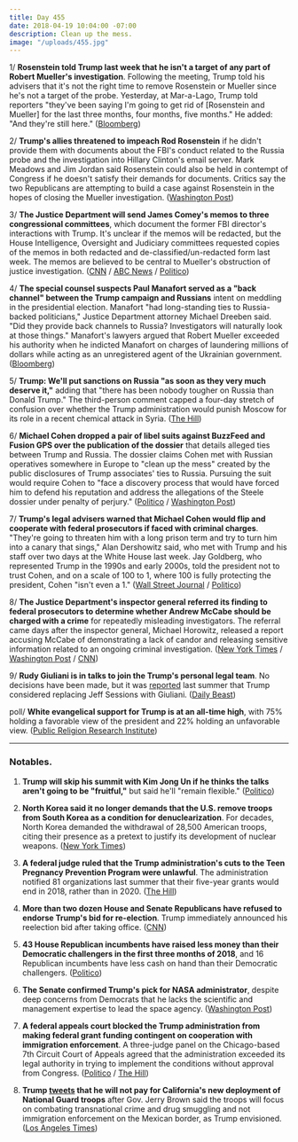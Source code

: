 ```yaml
---
title: Day 455
date: 2018-04-19 10:04:00 -07:00
description: Clean up the mess.
image: "/uploads/455.jpg"
---
```


1/ **Rosenstein told Trump last week that he isn't a target of any part of Robert Mueller's investigation**. Following the meeting, Trump told his advisers that it's not the right time to remove Rosenstein or Mueller since he's not a target of the probe. Yesterday, at Mar-a-Lago, Trump told reporters "they've been saying I'm going to get rid of \[Rosenstein and Mueller\] for the last three months, four months, five months." He added: "And they're still here." ([Bloomberg](https://www.bloomberg.com/news/articles/2018-04-19/rosenstein-said-to-tell-trump-he-s-not-target-in-mueller-probe))

2/ **Trump's allies threatened to impeach Rod Rosenstein** if he didn't provide them with documents about the FBI's conduct related to the Russia probe and the investigation into Hillary Clinton's email server. Mark Meadows and Jim Jordan said Rosenstein could also be held in contempt of Congress if he doesn't satisfy their demands for documents. Critics say the two Republicans are attempting to build a case against Rosenstein in the hopes of closing the Mueller investigation. ([Washington Post](https://www.washingtonpost.com/politics/trump-allies-press-rosenstein-in-private-meeting-in-latest-sign-of-tensions/2018/04/18/ae2e2fd6-433b-11e8-ad8f-27a8c409298b_story.html))

3/ **The Justice Department will send James Comey's memos to three congressional committees**, which document the former FBI director's interactions with Trump. It's unclear if the memos will be redacted, but the House Intelligence, Oversight and Judiciary committees requested copies of the memos in both redacted and de-classified/un-redacted form last week. The memos are believed to be central to Mueller's obstruction of justice investigation. ([CNN](https://www.cnn.com/2018/04/19/politics/comey-memos-congress/index.html) / [ABC News](http://abcnews.go.com/Politics/doj-make-comey-memos-congress-subpoena-threat-sources/story?id=54590778) / [Politico](https://www.politico.com/story/2018/04/19/doj-expected-to-deliver-comey-memos-to-congress-537825))

4/ **The special counsel suspects Paul Manafort served as a "back channel" between the Trump campaign and Russians** intent on meddling in the presidential election. Manafort "had long-standing ties to Russia-backed politicians," Justice Department attorney Michael Dreeben said. "Did they provide back channels to Russia? Investigators will naturally look at those things." Manafort's lawyers argued that Robert Mueller exceeded his authority when he indicted Manafort on charges of laundering millions of dollars while acting as an unregistered agent of the Ukrainian government. ([Bloomberg](https://www.bloomberg.com/news/articles/2018-04-19/manafort-probed-as-back-channel-to-russia-u-s-lawyer-says))

5/ **Trump: We'll put sanctions on Russia "as soon as they very much deserve it,"** adding that "there has been nobody tougher on Russia than Donald Trump." The third-person comment capped a four-day stretch of confusion over whether the Trump administration would punish Moscow for its role in a recent chemical attack in Syria. ([The Hill](http://thehill.com/homenews/administration/383851-trump-well-put-sanctions-on-russia-as-soon-as-they-very-much-deserve))

6/ **Michael Cohen dropped a pair of libel suits against BuzzFeed and Fusion GPS over the publication of the dossier** that details alleged ties between Trump and Russia. The dossier claims Cohen met with Russian operatives somewhere in Europe to "clean up the mess" created by the public disclosures of Trump associates' ties to Russia. Pursuing the suit would require Cohen to "face a discovery process that would have forced him to defend his reputation and address the allegations of the Steele dossier under penalty of perjury." ([Politico](https://www.politico.com/story/2018/04/19/michael-cohen-drops-buzzfeed-fusion-lawsuit-537327) / [Washington Post](https://www.washingtonpost.com/politics/trump-attorney-michael-cohen-withdraws-libel-lawsuits-over-russia-dossier/2018/04/19/206ff242-43d1-11e8-ad8f-27a8c409298b_story.html))

7/ **Trump's legal advisers warned that Michael Cohen would flip and cooperate with federal prosecutors if faced with criminal charges**. "They're going to threaten him with a long prison term and try to turn him into a canary that sings," Alan Dershowitz said, who met with Trump and his staff over two days at the White House last week. Jay Goldberg, who represented Trump in the 1990s and early 2000s, told the president not to trust Cohen, and on a scale of 100 to 1, where 100 is fully protecting the president, Cohen "isn't even a 1." ([Wall Street Journal](https://www.wsj.com/articles/cohen-would-turn-against-president-if-charged-counselor-warned-trump-1524093151) / [Politico](https://www.politico.com/story/2018/04/18/trump-michael-cohen-flip-536926))

8/ **The Justice Department's inspector general referred its finding to federal prosecutors to determine whether Andrew McCabe should be charged with a crime** for repeatedly misleading investigators. The referral came days after the inspector general, Michael Horowitz, released a report accusing McCabe of demonstrating a lack of candor and releasing sensitive information related to an ongoing criminal investigation. ([New York Times](https://www.nytimes.com/2018/04/19/us/politics/andrew-mccabe-fbi-inspector-general-criminal-referral.html) / [Washington Post](https://www.washingtonpost.com/world/national-security/inspector-general-referred-findings-on-mccabe-to-us-attorney-for-consideration-of-criminal-charges/2018/04/19/a200cabc-43f3-11e8-8569-26fda6b404c7_story.html) / [CNN](https://www.cnn.com/2018/04/19/politics/justice-mccabe-criminal-referral/index.html))

9/ **Rudy Giuliani is in talks to join the Trump's personal legal team**. No decisions have been made, but it was [reported](https://www.axios.com/exclusive-trump-ponders-rudy-giuliani-for-attorney-general-1513304393-156c083d-c170-41a5-ada5-0123d8711a35.html) last summer that Trump considered replacing Jeff Sessions with Giuliani. ([Daily Beast](https://www.thedailybeast.com/rudy-giuliani-in-talks-to-join-trumps-legal-team))

poll/ **White evangelical support for Trump is at an all-time high**, with 75% holding a favorable view of the president and 22% holding an unfavorable view. ([Public Religion Research Institute](https://www.prri.org/spotlight/white-evangelical-support-for-donald-trump-at-all-time-high/))

---

### Notables.

1. **Trump will skip his summit with Kim Jong Un if he thinks the talks aren't going to be "fruitful,"** but said he'll "remain flexible." ([Politico](https://www.politico.com/story/2018/04/18/trump-north-korea-talks-536444))

2. **North Korea said it no longer demands that the U.S. remove troops from South Korea as a condition for denuclearization**. For decades, North Korea demanded the withdrawal of 28,500 American troops, citing their presence as a pretext to justify its development of nuclear weapons. ([New York Times](https://www.nytimes.com/2018/04/19/world/asia/north-korea-american-troops-withdrawal-trump.html))

3. **A federal judge ruled that the Trump administration's cuts to the Teen Pregnancy Prevention Program were unlawful**. The administration notified 81 organizations last summer that their five-year grants would end in 2018, rather than in 2020. ([The Hill](http://thehill.com/policy/healthcare/383996-judge-rules-trump-administrations-cut-to-teen-pregnancy-prevention-program))

4. **More than two dozen House and Senate Republicans have refused to endorse Trump's bid for re-election**. Trump immediately announced his reelection bid after taking office. ([CNN](https://www.cnn.com/2018/04/19/politics/congress-republicans-trump-second-term/index.html))

5. **43 House Republican incumbents have raised less money than their Democratic challengers in the first three months of 2018**, and 16 Republican incumbents have less cash on hand than their Democratic challengers. ([Politico](https://www.politico.com/story/2018/04/19/house-republicans-fundraising-2018-midterms-493823))

6. **The Senate confirmed Trump's pick for NASA administrator**, despite deep concerns from Democrats that he lacks the scientific and management expertise to lead the space agency. ([Washington Post](https://www.washingtonpost.com/politics/senate-confirms-trump-pick-as-nasa-administrator-over-democratic-objections/2018/04/19/58692c6a-43f2-11e8-baaf-8b3c5a3da888_story.html))

7. **A federal appeals court blocked the Trump administration from making federal grant funding contingent on cooperation with immigration enforcement**. A three-judge panel on the Chicago-based 7th Circuit Court of Appeals agreed that the administration exceeded its legal authority in trying to implement the conditions without approval from Congress. ([Politico](https://www.politico.com/story/2018/04/19/appeals-court-ruling-trump-sanctuary-cities-537823) / [The Hill](http://thehill.com/homenews/administration/384000-appeals-court-rules-against-trump-effort-to-hit-sanctuary-cities))

8. **Trump [tweets](https://twitter.com/realDonaldTrump/status/986994992177561600) that he will not pay for California's new deployment of National Guard troops** after Gov. Jerry Brown said the troops will focus on combating transnational crime and drug smuggling and not immigration enforcement on the Mexican border, as Trump envisioned. ([Los Angeles Times](http://www.latimes.com/politics/essential/la-pol-ca-essential-politics-updates-with-one-tweet-trump-appears-to-scrap-1524156556-htmlstory.html))